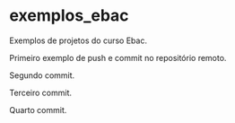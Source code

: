 # exemplos_ebac
Exemplos de projetos do curso Ebac.

Primeiro exemplo de push e commit no repositório remoto.

Segundo commit.

Terceiro commit.

Quarto commit.

